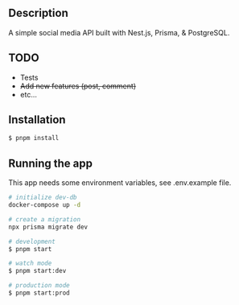 ## Description

A simple social media API built with Nest.js, Prisma, & PostgreSQL.

## TODO
- Tests
- <s>Add new features (post, comment)</s>
- etc...

## Installation

```bash
$ pnpm install
```

## Running the app

This app needs some environment variables, see .env.example file.

```bash
# initialize dev-db
docker-compose up -d

# create a migration
npx prisma migrate dev

# development
$ pnpm start

# watch mode
$ pnpm start:dev

# production mode
$ pnpm start:prod
```